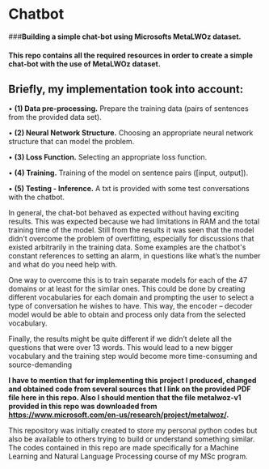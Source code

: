 # Chatbot
###**Building a simple chat-bot using Microsofts MetaLWOz dataset.**

#### This repo contains all the required resources in order to create a simple chat-bot with the use of MetaLWOz dataset. 

## Briefly, my implementation took into account:

  • **(1) Data pre-processing.** Prepare the training data (pairs of sentences from the provided data set).
  
  • **(2) Neural Network Structure.** Choosing an appropriate neural network structure that can model the problem.
  
  • **(3) Loss Function.** Selecting an appropriate loss function.
  
  • **(4) Training.** Training of the model on sentence pairs ([input, output]).
  
  • **(5) Testing - Inference.** A txt is provided with some test conversations with the chatbot.

In general, the chat-bot behaved as expected without having exciting results. This was expected because we had limitations in RAM and the total training time of the model. Still from the results it was seen that the model didn’t overcome the problem of overfitting, especially for discussions that existed arbitrarily in the training data. Some examples are the chatbot's constant references to setting an alarm, in questions like what’s the number and what do you need help with.

One way to overcome this is to train separate models for each of the 47 domains or at least for the similar ones. This could be done by creating different vocabularies for each domain and prompting the user to select a type of conversation he wishes to have. This way, the encoder – decoder model would be able to obtain and process only data from the selected vocabulary.

Finally, the results might be quite different if we didn’t delete all the questions that were over 13 words. This would lead to a new bigger vocabulary and the training step would become more time-consuming and source-demanding

**I have to mention that for implementing this project I produced, changed and obtained code from several sources that I link on the provided PDF file here in this repo.
Also I should mention that the file **metalwoz-v1** provided in this repo was downloaded from https://www.microsoft.com/en-us/research/project/metalwoz/.**

This repository was initially created to store my personal python codes but also be available to others trying to build or understand something similar.
The codes contained in this repo are made specifically for a Machine Learning and Natural Language Processing course of my MSc program.
